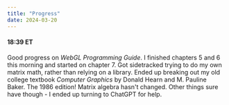 ```yaml
---
title: "Progress"
date: 2024-03-20
---
```

#### 18:39 ET

Good progress on _WebGL Programming Guide_. I finished chapters 5 and 6 this morning and started on chapter 7.
Got sidetracked trying to do my own matrix math, rather than relying on a library.
Ended up breaking out my old college textbook _Computer Graphics_ by Donald Hearn and M. Pauline Baker.
The 1986 edition! Matrix algebra hasn't changed. Other things sure have though - I ended up turning to ChatGPT for help.
